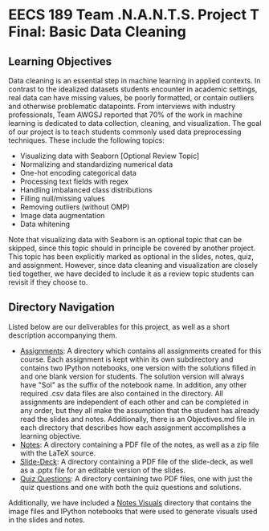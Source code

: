 # EECS 189 Team .N.A.N.T.S. Project T Final: Basic Data Cleaning
## Learning Objectives
Data cleaning is an essential step in machine learning in applied contexts. In contrast to the idealized datasets students encounter in academic settings, real data can have missing values, be poorly formatted, or contain outliers and otherwise problematic datapoints. From interviews with industry professionals, Team AWGSJ reported that 70% of the work in machine learning is dedicated to data collection, cleaning, and visualization. The goal of our project is to teach students commonly used data preprocessing techniques. These include the following topics:
* Visualizing data with Seaborn [Optional Review Topic] 
* Normalizing and standardizing numerical data 
* One-hot encoding categorical data 
* Processing text fields with regex
* Handling imbalanced class distributions 
* Filling null/missing values 
* Removing outliers (without OMP)
* Image data augmentation 
* Data whitening

Note that visualizing data with Seaborn is an optional topic that can be skipped, since this topic should in principle be covered by another project. This topic has been explicitly marked as optional in the slides, notes, quiz, and assignment. However, since data cleaning and visualization are closely tied together, we have decided to include it as a review topic students can revisit if they choose to. 

## Directory Navigation
Listed below are our deliverables for this project, as well as a short description accompanying them.
* [Assignments](Assignments): A directory which contains all assignments created for this course. Each assignment is kept within its own subdirectory and contains two IPython notebooks, one version with the solutions filled in and one blank version for students. The solution version will always have "Sol" as the suffix of the notebook name. In addition, any other required .csv data files are also contained in the directory. All assignments are independent of each other and can be completed in any order, but they all make the assumption that the student has already read the slides and notes. Additionally, there is an Objectives.md file in each directory that describes how each assignment accomplishes a learning objective. 
* [Notes](Notes): A directory containing a PDF file of the notes, as well as a zip file with the LaTeX source.
* [Slide-Deck](Slides): A directory containing a PDF file of the slide-deck, as well as a .pptx file for an editable version of the slides. 
* [Quiz Questions](Quiz): A directory containing two PDF files, one with just the quiz questions and one with both the quiz questions and solutions.

Additionally, we have included a [Notes Visuals](Notes%20Visuals) directory that contains the image files and IPython notebooks that were used to generate visuals used in the slides and notes. 

